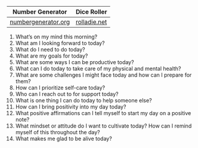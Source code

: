 
| Number Generator                                                         | Dice Roller                           |
| ------------------------------------------------------------------------ | ------------------------------------- |
| [numbergenerator.org](https://numbergenerator.org/randomnumbergenerator) | [rolladie.net](https://rolladie.net/) |

1. What’s on my mind this morning?
2. What am I looking forward to today?
3. What do I need to do today?
4. What are my goals for today?
5. What are some ways I can be productive today?
6. What can I do today to take care of my physical and mental health?
7. What are some challenges I might face today and how can I prepare for them?
8. How can I prioritize self-care today?
9. Who can I reach out to for support today?
10. What is one thing I can do today to help someone else?
11. How can I bring positivity into my day today?
12. What positive affirmations can I tell myself to start my day on a positive note?
13. What mindset or attitude do I want to cultivate today? How can I remind myself of this throughout the day?
14. What makes me glad to be alive today?